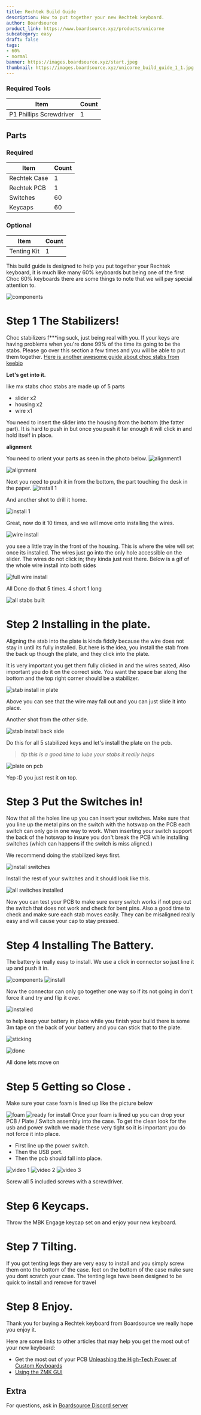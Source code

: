 ```yaml
---
title: Rechtek Build Guide
description: How to put together your new Rechtek keyboard.
author: Boardsource
product_link: https://www.boardsource.xyz/products/unicorne
subcategory: easy
draft: false
tags:
- 60%
- normal
banner: https://images.boardsource.xyz/start.jpeg
thumbnail: https://images.boardsource.xyz/unicorne_build_guide_1_1.jpg
---
```

### Required Tools
| Item | Count |
|------|-------|
| P1 Phillips Screwdriver | 1 |


## Parts
### Required
| Item | Count |
|------|-------|
| Rechtek Case | 1 |
| Rechtek PCB | 1 |
| Switches | 60|
| Keycaps | 60 |


### Optional
| Item | Count |
|------|-------|
| Tenting Kit  | 1 |


This build guide is designed to help you put together your Rechtek keyboard, it is much like many 60% keyboards but being one of the first Choc 60% keyboards there are some things to note that we will pay special attention to.


![components](https://images.boardsource.xyz/components_1.jpg)
# Step 1 The Stabilizers!


Choc stabilizers f***ing suck, just being real with you.
If your keys are having problems when you're done 99% of the time its going to be the stabs.
Please go over this section a few times and you will be able to put them together.
[Here is another awesome guide about choc stabs from keebio](https://docs.keeb.io/choc-stabs)


**Let's get into it.**


like mx stabs choc stabs are made up of 5 parts


* slider x2
* housing x2
* wire x1


You need to insert the slider into the housing from the bottom (the fatter part).
It is hard to push in but once you push it far enough it will click in and hold itself in place.


**alignment**


You need to orient your parts as seen in the photo below.
![alignment1](https://images.boardsource.xyz/stab_start.jpg)






![alignment](https://images.boardsource.xyz/stab_or_arrow.jpg)


Next you need to push it in from the bottom, the part touching the desk in the paper.
![install 1](https://images.boardsource.xyz/build%20stab.gif)


And another shot to drill it home.


![install 1](https://images.boardsource.xyz/build_stab_2.gif)


Great, now do it 10 times, and we will move onto installing the wires.


![wire install](https://images.boardsource.xyz/stab_install_wire.gif)


you see a little tray in the front of the housing.
This is where the wire will set once its installed.
The wires just go into the only hole accessible on the slider.
The wires do not click in; they kinda just rest there.
Below is a gif of the whole wire install into both sides


![full wire install](https://images.boardsource.xyz/stab_full_build.gif)


All Done do that 5 times. 4 short 1 long


![all stabs built](https://images.boardsource.xyz/stab_done.jpg)




# Step 2 Installing in the plate.


Aligning the stab into the plate is kinda fiddly because the wire does not stay in until its fully installed.
But here is the idea, you install the stab from the back up though the plate, and they click into the plate.


It is very important you get them fully clicked in and the wires seated, Also important you do it on the correct side. You want the space bar along the bottom and the top right corner should be a stabilizer.


![stab install in plate](https://images.boardsource.xyz/install_stab_plate_1.gif)


Above you can see that the wire may fall out and you can just slide it into place.


Another shot from the other side.


![stab install back side](https://images.boardsource.xyz/install_stab_in_plate_2.gif)


Do this for all 5 stabilized keys and let's install the plate on the pcb.


>*tip this is a good time to lube your stabs it really helps*


![plate on pcb](https://images.boardsource.xyz/install_plate.gif)


Yep :D you just rest it on top.




# Step 3 Put the Switches in!


Now that all the holes line up you can insert your switches. Make sure that you
line up the metal pins on the switch with the hotswap on the PCB each switch can
only go in one way to work. When inserting your switch support the back of the
hotswap to insure you don't break the PCB while installing switches (which can
happens if the switch is miss aligned.)


We recommend doing the stabilized keys first.




![install switches](https://images.boardsource.xyz/install_switches.gif)


Install the rest of your switches and it should look like this.


![all switches installed](https://images.boardsource.xyz/switches%20instlled.jpg)


Now you can test your PCB to make sure every switch works if not pop out the
switch that does not work and check for bent pins.
Also a good time to check and make sure each stab moves easily. They can be misaligned really easy and will cause your cap to stay pressed.




# Step 4 Installing The Battery.


The battery is really easy to install. We use a click in connector so just line it up and push it in.


![components](https://images.boardsource.xyz/bat_start.jpg)
![install](https://images.boardsource.xyz/install_bat.gif)


Now the connector can only go together one way so if its not going in don't force it and try and flip it over.


![installed](https://images.boardsource.xyz/bat_clicked.jpg)


to help keep your battery in place while you finish your build there is some 3m tape on the back of your battery and you can stick that to the plate.


![sticking](https://images.boardsource.xyz/stick_bat.gif)


![done](https://images.boardsource.xyz/bat_installed.jpg)


All done lets move on


# Step 5 Getting so Close .


Make sure your case foam is lined up like the picture below


![foam](https://images.boardsource.xyz/case_foam.jpg)
![ready for install](https://images.boardsource.xyz/install.jpg)
Once your foam is lined up you can drop your PCB / Plate / Switch assembly into the case.
To get the clean look for the usb and power switch we made these very tight so it is important you do not force it into place.


* First line up the power switch.
* Then the USB port.
* Then the pcb should fall into place.


![video 1](https://images.boardsource.xyz/pcb_install_1.gif)
![video 2](https://images.boardsource.xyz/pcb_install_2.gif)
![video 3](https://images.boardsource.xyz/pcb_install_3.gif)


Screw all 5 included screws with a screwdriver.


# Step 6 Keycaps.


Throw the MBK Engage keycap set on and enjoy your new keyboard.

# Step 7 Tilting.

If you got tenting legs they are very easy to install and you simply screw them onto the bottom of the case. 
feet on the bottom of the case make sure you dont scratch your case. 
The tenting legs have been designed to be quick to install and remove for travel






# Step 8 Enjoy.


Thank you for buying a Rechtek keyboard from Boardsource we really hope you enjoy
it.


Here are some links to other articles that may help you get the most out of your
new keyboard:
* Get the most out of your PCB [Unleashing the High-Tech Power of Custom
  Keyboards](https://new.boardsource.xyz/docs/articles-features)
* [Using the ZMK GUI](https://www.boardsource.xyz/docs/guides-zmkGui)




## Extra
For questions, ask in [Boardsource Discord
server](https://discord.gg/5qpqbgaTYz)



